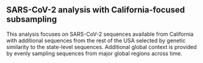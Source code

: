 ## SARS-CoV-2 analysis with California-focused subsampling
This analysis focuses on SARS-CoV-2 sequences available from California with additional sequences from the rest of the USA selected by genetic similarity to the state-level sequences. Additional global context is provided by evenly sampling sequences from major global regions across time.
